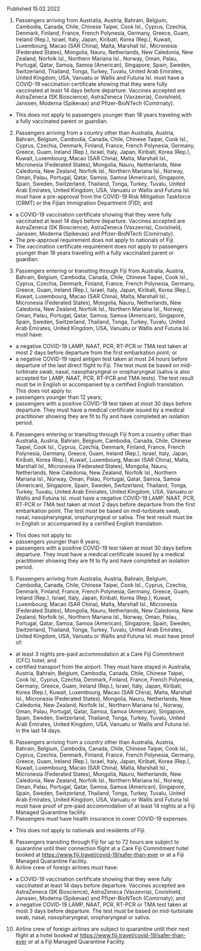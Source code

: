 Published 15.02.2022
1. Passengers arriving from Australia, Austria, Bahrain, Belgium, Cambodia, Canada, Chile, Chinese Taipei, Cook Isl., Cyprus, Czechia, Denmark, Finland, France, French Polynesia, Germany, Greece, Guam, Ireland (Rep.), Israel, Italy, Japan, Kiribati, Korea (Rep.), Kuwait, Luxembourg, Macao (SAR China), Malta, Marshall Isl., Micronesia (Federated States), Mongolia, Nauru, Netherlands, New Caledonia, New Zealand, Norfolk Isl., Northern Mariana Isl., Norway, Oman, Palau, Portugal, Qatar, Samoa, Samoa (American), Singapore, Spain, Sweden, Switzerland, Thailand, Tonga, Turkey, Tuvalu, United Arab Emirates, United Kingdom, USA, Vanuatu or Wallis and Futuna Isl. must have a COVID-19 vaccination certificate showing that they were fully vaccinated at least 14 days before departure.
Vaccines accepted are AstraZeneca (SK Bioscience), AstraZeneca (Vaxzevria), Covishield, Janssen, Moderna (Spikevax) and Pfizer-BioNTech (Comirnaty).
- This does not apply to passengers younger than 18 years traveling with a fully vaccinated parent or guardian.
2. Passengers arriving from a country other than Australia, Austria, Bahrain, Belgium, Cambodia, Canada, Chile, Chinese Taipei, Cook Isl., Cyprus, Czechia, Denmark, Finland, France, French Polynesia, Germany, Greece, Guam, Ireland (Rep.), Israel, Italy, Japan, Kiribati, Korea (Rep.), Kuwait, Luxembourg, Macao (SAR China), Malta, Marshall Isl., Micronesia (Federated States), Mongolia, Nauru, Netherlands, New Caledonia, New Zealand, Norfolk Isl., Northern Mariana Isl., Norway, Oman, Palau, Portugal, Qatar, Samoa, Samoa (American), Singapore, Spain, Sweden, Switzerland, Thailand, Tonga, Turkey, Tuvalu, United Arab Emirates, United Kingdom, USA, Vanuatu or Wallis and Futuna Isl. must have a pre-approval from the COVID-19 Risk Mitigation Taskforce (CRMT) or the Fijian Immigration Department (FID); and
- a COVID-19 vaccination certificate showing that they were fully vaccinated at least 14 days before departure. Vaccines accepted are AstraZeneca (SK Bioscience), AstraZeneca (Vaxzevria), Covishield, Janssen, Moderna (Spikevax) and Pfizer-BioNTech (Comirnaty).
- The pre-approval requirement does not apply to nationals of Fiji.
- The vaccination certificate requirement does not apply to passengers younger than 18 years traveling with a fully vaccinated parent or guardian.
3. Passengers entering or transiting through Fiji from Australia, Austria, Bahrain, Belgium, Cambodia, Canada, Chile, Chinese Taipei, Cook Isl., Cyprus, Czechia, Denmark, Finland, France, French Polynesia, Germany, Greece, Guam, Ireland (Rep.), Israel, Italy, Japan, Kiribati, Korea (Rep.), Kuwait, Luxembourg, Macao (SAR China), Malta, Marshall Isl., Micronesia (Federated States), Mongolia, Nauru, Netherlands, New Caledonia, New Zealand, Norfolk Isl., Northern Mariana Isl., Norway, Oman, Palau, Portugal, Qatar, Samoa, Samoa (American), Singapore, Spain, Sweden, Switzerland, Thailand, Tonga, Turkey, Tuvalu, United Arab Emirates, United Kingdom, USA, Vanuatu or Wallis and Futuna Isl. must have:
- a negative COVID-19 LAMP, NAAT, PCR, RT-PCR or TMA test taken at most 2 days before departure from the first embarkation point; or
- a negative COVID-19 rapid antigen test taken at most 24 hours before departure of the last direct flight to Fiji.
The test must be based on mid-turbinate swab, nasal, nasopharyngeal or oropharyngeal (saliva is also accepted for LAMP, NAAT, PCR, RT-PCR and TMA tests). The test result must be in English or accompanied by a certified English translation.
This does not apply to:
- passengers younger than 12 years;
- passengers with a positive COVID-19 test taken at most 30 days before departure. They must have a medical certificate issued by a medical practitioner showing they are fit to fly and have completed an isolation period.
4. Passengers entering or transiting through Fiji from a country other than Australia, Austria, Bahrain, Belgium, Cambodia, Canada, Chile, Chinese Taipei, Cook Isl., Cyprus, Czechia, Denmark, Finland, France, French Polynesia, Germany, Greece, Guam, Ireland (Rep.), Israel, Italy, Japan, Kiribati, Korea (Rep.), Kuwait, Luxembourg, Macao (SAR China), Malta, Marshall Isl., Micronesia (Federated States), Mongolia, Nauru, Netherlands, New Caledonia, New Zealand, Norfolk Isl., Northern Mariana Isl., Norway, Oman, Palau, Portugal, Qatar, Samoa, Samoa (American), Singapore, Spain, Sweden, Switzerland, Thailand, Tonga, Turkey, Tuvalu, United Arab Emirates, United Kingdom, USA, Vanuatu or Wallis and Futuna Isl. must have a negative COVID-19 LAMP, NAAT, PCR, RT-PCR or TMA test taken at most 2 days before departure from the first embarkation point. The test must be based on mid-turbinate swab, nasal, nasopharyngeal, oropharyngeal or saliva. The test result must be in English or accompanied by a certified English translation.
- This does not apply to:
- passengers younger than 6 years;
- passengers with a positive COVID-19 test taken at most 30 days before departure. They must have a medical certificate issued by a medical practitioner showing they are fit to fly and have completed an isolation period.
5. Passengers arriving from Australia, Austria, Bahrain, Belgium, Cambodia, Canada, Chile, Chinese Taipei, Cook Isl., Cyprus, Czechia, Denmark, Finland, France, French Polynesia, Germany, Greece, Guam, Ireland (Rep.), Israel, Italy, Japan, Kiribati, Korea (Rep.), Kuwait, Luxembourg, Macao (SAR China), Malta, Marshall Isl., Micronesia (Federated States), Mongolia, Nauru, Netherlands, New Caledonia, New Zealand, Norfolk Isl., Northern Mariana Isl., Norway, Oman, Palau, Portugal, Qatar, Samoa, Samoa (American), Singapore, Spain, Sweden, Switzerland, Thailand, Tonga, Turkey, Tuvalu, United Arab Emirates, United Kingdom, USA, Vanuatu or Wallis and Futuna Isl. must have proof of:
- at least 3 nights pre-paid accommodation at a Care Fiji Commitment (CFC) hotel; and
- certified transport from the airport.
They must have stayed in Australia, Austria, Bahrain, Belgium, Cambodia, Canada, Chile, Chinese Taipei, Cook Isl., Cyprus, Czechia, Denmark, Finland, France, French Polynesia, Germany, Greece, Guam, Ireland (Rep.), Israel, Italy, Japan, Kiribati, Korea (Rep.), Kuwait, Luxembourg, Macao (SAR China), Malta, Marshall Isl., Micronesia (Federated States), Mongolia, Nauru, Netherlands, New Caledonia, New Zealand, Norfolk Isl., Northern Mariana Isl., Norway, Oman, Palau, Portugal, Qatar, Samoa, Samoa (American), Singapore, Spain, Sweden, Switzerland, Thailand, Tonga, Turkey, Tuvalu, United Arab Emirates, United Kingdom, USA, Vanuatu or Wallis and Futuna Isl. in the last 14 days.
6. Passengers arriving from a country other than Australia, Austria, Bahrain, Belgium, Cambodia, Canada, Chile, Chinese Taipei, Cook Isl., Cyprus, Czechia, Denmark, Finland, France, French Polynesia, Germany, Greece, Guam, Ireland (Rep.), Israel, Italy, Japan, Kiribati, Korea (Rep.), Kuwait, Luxembourg, Macao (SAR China), Malta, Marshall Isl., Micronesia (Federated States), Mongolia, Nauru, Netherlands, New Caledonia, New Zealand, Norfolk Isl., Northern Mariana Isl., Norway, Oman, Palau, Portugal, Qatar, Samoa, Samoa (American), Singapore, Spain, Sweden, Switzerland, Thailand, Tonga, Turkey, Tuvalu, United Arab Emirates, United Kingdom, USA, Vanuatu or Wallis and Futuna Isl. must have proof of pre-paid accommodation of at least 14 nights at a Fiji Managed Quarantine facility.
7. Passengers must have health insurance to cover COVID-19 expenses.
- This does not apply to nationals and residents of Fiji.
8. Passengers transiting through Fiji for up to 72 hours are subject to quarantine until their connection flight at a Care Fiji Commitment hotel booked at <a href="https://www.fiji.travel/covid-19/safer-than-ever">https://www.fiji.travel/covid-19/safer-than-ever</a> or at a Fiji Managed Quarantine Facility.
9. Airline crew of foreign airlines must have:
- a COVID-19 vaccination certificate showing that they were fully vaccinated at least 14 days before departure. Vaccines accepted are AstraZeneca (SK Bioscience), AstraZeneca (Vaxzevria), Covishield, Janssen, Moderna (Spikevax) and Pfizer-BioNTech (Comirnaty); and
- a negative COVID-19 LAMP, NAAT, PCR, RT-PCR or TMA test taken at most 3 days before departure. The test must be based on mid-turbinate swab, nasal, nasopharyngeal, oropharyngeal or saliva.
10. Airline crew of foreign airlines are subject to quarantine until their next flight at a hotel booked at <a href="https://www.fiji.travel/covid-19/safer-than-ever">https://www.fiji.travel/covid-19/safer-than-ever</a> or at a Fiji Managed Quarantine Facility.